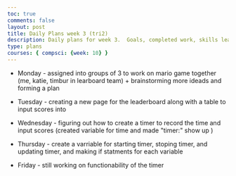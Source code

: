 ```yaml
---
toc: true
comments: false
layout: post
title: Daily Plans week 3 (tri2)
description: Daily plans for week 3.  Goals, completed work, skills learned
type: plans
courses: { compsci: {week: 10} }
---
```



- Monday - assigned into groups of 3 to work on mario game together (me, katie, timbur in learboard team) + brainstorming more ideads and forming a plan

- Tuesday - creating a new page for the leaderboard along with a table to input scores into

- Wednesday - figuring out how to create a timer to record the time and input scores (created variable for time and made "timer:" show up ) 

- Thursday - create a varriable for starting timer, stoping timer, and updating timer, and making if statments for each variable 

- Friday - still working on functionability of the timer

